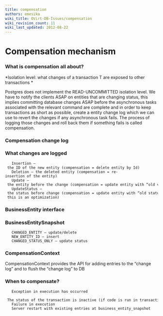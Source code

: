 ```yaml
---
title: compensation
authors: emesika
wiki_title: OVirt-DB-Issues/compensation
wiki_revision_count: 11
wiki_last_updated: 2012-08-22
---
```


# Compensation mechanism

### What is compensation all about?

*Isolation level: what changes of a transaction T are exposed to other transactions
*

Postgres does not implement the READ-UNCOMMITTED isolation level. We have to notify the clients ASAP on entities that are changing status, this implies committing database changes ASAP before the asynchronous tasks associated with the relevant command are complete and in order to keep transactions as short as possible, create a entity change log which we can use to revert the changes if any asynchronous task fails.
 The process of logging those changes and roll back them if something fails is called compensation.

### Compensation change log

### What changes are logged

       Insertion – the ID of the new entity (compensation = delete entity by Id)
       Deletion – the deleted entity (compensation = re-insertion of the entity)
       Update – the entity before the change (compensation = update entity with “old values”)
       UpdateStatus – the status before change (compensation = update entity with “old status” - this is an optimization)

### BusinessEntity interface

### BusinessEntitySnapshot

       CHANGED_ENTITY – update/delete
       NEW_ENTITY_ID – insert
       CHANGED_STATUS_ONLY – update status 

### CompensationContext

CompensationContext provides the API for adding entries to the “change log” and to flush the “change log” to DB

### When to compensate?

       Exception in execution has occurred
       The status of the transaction is inactive (if code is run in transaction)
       Failure in execution
       Server restart with existing entries at business_entity_snapshot
